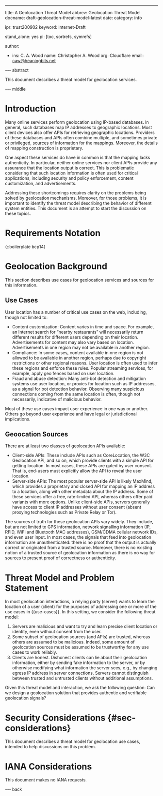 ---
title: A Geolocation Threat Model
abbrev: Geolocation Threat Model
docname: draft-geolocation-threat-model-latest
date:
category: info

ipr: trust200902
keyword: Internet-Draft

stand_alone: yes
pi: [toc, sortrefs, symrefs]

author:
 -  ins: C. A. Wood
    name: Christopher A. Wood
    org: Cloudflare
    email: caw@heapingbits.net

--- abstract

This document describes a threat model for geolocation services.

--- middle

# Introduction

Many online services perform geolocation using IP-based databases. In general, such databases
map IP addresses to geographic locations. Most client devices also offer APIs for retrieving
geographic locations. Providers of these databases and APIs often combine multiple, and sometimes
private or privileged, sources of information for the mappings. Moreover, the details of mapping
construction is proprietary.

One aspect these services do have in common is that the mapping lacks authenticity. In particular,
neither online services nor client APIs provide any assurance that the location output is correct.
This is problematic considering that such location information is often used for critical applications,
including security and policy enforcement, content customization, and advertisements.

Addressing these shortcomings requires clarity on the problems being solved by geolocation mechanisms.
Moreover, for those problems, it is important to identify the threat model describing the behavior
of different system entities. This document is an attempt to start the discussion on these topics.

# Requirements Notation

{::boilerplate bcp14}

# Geolocation Background

This section describes use cases for geolocation services and sources
for this information.

## Use Cases

User location has a number of critical use cases on the web, including, though not limited to:

- Content customization: Content varies in time and space. For example, an Internet
  search for “nearby restaurants” will necessarily return different results for
  different users depending on their location. Advertisements for content may also
  vary based on location. Advertisements in one region may not be available in another region.
- Compliance: In some cases, content available in one region is not allowed to be available
  in another region, perhaps due to copyright restrictions or other regional reasons. User
  location is often used to infer these regions and enforce these rules. Popular streaming
  services, for example, apply geo fences based on user location.
- Fraud and abuse detection: Many anti-bot detection and mitigation systems use user location,
  or proxies for location such as IP addresses, as a signal for bot detection behavior.
  Observing many suspicious connections coming from the same location is often, though not
  necessarily, indicative of malicious behavior.

Most of these use cases impact user experience in one way or another. Others go beyond user
experience and have legal or jurisdictional implications.

## Geoocation Sources

There are at least two classes of geolocation APIs available:

- Client-side APIs: These include APIs such as CoreLocation, the W3C Geolocation API,
  and so on, which provide clients with a simple API for getting location. In most cases,
  these APIs are gated by user consent. That is, end-users must explicitly allow the API
  to reveal the user location.
- Server-side APIs: The most popular server-side API is likely MaxMind, which provides
  a proprietary and closed API for mapping an IP address to a location, along with other
  metadata about the IP address. Some of these services offer a free, rate-limited API,
  whereas others offer paid variants with more options. Unlike client-side APIs, servers
  generally have access to client IP addresses without user consent (absent proxying
  technologies such as Private Relay or Tor).

The sources of truth for these geolocation APIs vary widely. They include, but are not
limited to GPS information, network signalling information (IP, RFID, WiFi and Bluetooth
MAC addresses), GSM/CDMA cellular network IDs, and even user input. In most cases, the
signals that feed into geolocation information are unauthenticated: there is no proof
that the output is actually correct or originated from a trusted source. Moreover, there
is no existing notion of a trusted source of geolocation information as there is no way
for sources to present proof of correctness or authenticity.

# Threat Model and Problem Statement

In most geolocation interactions, a relying party (server) wants to learn the location
of a user (client) for the purposes of addressing one or more of the use cases in
{{use-cases}}. In this setting, we consider the following threat model:

1. Servers are malicious and want to try and learn precise client location or identity,
   even without consent from the user.
1. Some subset of geolocation sources (and APIs) are trusted, whereas others are assumed
   to be malicious. Indeed, some amount of geolocation sources must be assumed to be
   trustworthy for any use cases to work reliably.
1. Clients are honest. Dishonest clients can lie about their geolocation information, either
   by sending fake information to the server, or by otherwise modifying what information the
   server sees, e.g., by changing egress IP address in server connections. Servers cannot
   distinguish between trusted and untrusted clients without additional assumptions.

Given this threat model and interaction, we ask the following question: Can we design a
geolocation solution that provides authentic and verifiable geolocation signals?

# Security Considerations {#sec-considerations}

This document describes a threat model for geolocation use cases, intended to help
discussions on this problem.

# IANA Considerations

This document makes no IANA requests.

--- back
